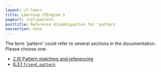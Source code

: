 ```yaml
---
layout: cf-learn
title: Learning CFEngine 3
pageurl: /ref/pattern
posttitle: Reference disambiguation for 'pattern'
navsection: none
---
```


The term 'pattern' could refer to several sections in the documentation. Please choose one:

- [2.10 Pattern matching and referencing](https://cfengine.com/manuals/cf3-reference#Pattern-matching-and-referencing)
- [6.3.1 <code>friend_pattern</code>](https://cfengine.com/manuals/cf3-reference#friend_pattern-in-reports)
